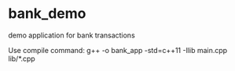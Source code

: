 bank_demo
=========

demo application for bank transactions

Use compile command:
g++ -o bank_app -std=c++11 -Ilib main.cpp lib/*.cpp